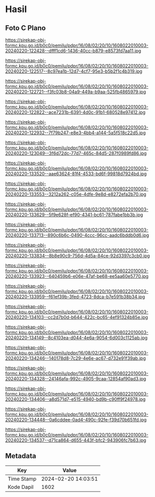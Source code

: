 # Hasil

## Foto C Plano

https://sirekap-obj-formc.kpu.go.id/b0c0/pemilu/pdpr/16/08/02/20/10/1608022010003-20240220-122428--dfff1cd6-1436-40cc-b879-e8573fd7aa11.jpg

https://sirekap-obj-formc.kpu.go.id/b0c0/pemilu/pdpr/16/08/02/20/10/1608022010003-20240220-122517--8c97ea1b-12d7-4cf7-95e3-b5b2f1c4b319.jpg

https://sirekap-obj-formc.kpu.go.id/b0c0/pemilu/pdpr/16/08/02/20/10/1608022010003-20240220-122721--f3fc03b8-04a9-449a-b9aa-525fb4865979.jpg

https://sirekap-obj-formc.kpu.go.id/b0c0/pemilu/pdpr/16/08/02/20/10/1608022010003-20240220-122822--ace7231b-6391-4d0c-91b1-680528e97412.jpg

https://sirekap-obj-formc.kpu.go.id/b0c0/pemilu/pdpr/16/08/02/20/10/1608022010003-20240220-122932--7f79b247-e8e3-4bb4-a144-5a5f518c22d5.jpg

https://sirekap-obj-formc.kpu.go.id/b0c0/pemilu/pdpr/16/08/02/20/10/1608022010003-20240220-123049--3f6d72dc-77d7-465c-84d5-287f0989fd86.jpg

https://sirekap-obj-formc.kpu.go.id/b0c0/pemilu/pdpr/16/08/02/20/10/1608022010003-20240220-133520--aae63624-81f4-4533-bd6f-99818d7924bd.jpg

https://sirekap-obj-formc.kpu.go.id/b0c0/pemilu/pdpr/16/08/02/20/10/1608022010003-20240220-133553--3212a262-c05e-4dfe-9e8d-e8272efa2b70.jpg

https://sirekap-obj-formc.kpu.go.id/b0c0/pemilu/pdpr/16/08/02/20/10/1608022010003-20240220-133629--5f9e628f-ef90-4341-bc61-787fabe1bb3b.jpg

https://sirekap-obj-formc.kpu.go.id/b0c0/pemilu/pdpr/16/08/02/20/10/1608022010003-20240220-133713--890c6b6c-0490-4ccc-96cc-aadc6bddb0d6.jpg

https://sirekap-obj-formc.kpu.go.id/b0c0/pemilu/pdpr/16/08/02/20/10/1608022010003-20240220-133834--8b8e90c9-756d-4d5a-84ce-92d3397c3cb0.jpg

https://sirekap-obj-formc.kpu.go.id/b0c0/pemilu/pdpr/16/08/02/20/10/1608022010003-20240220-133923--640459b6-e06e-47af-be68-ee5aa60e5770.jpg

https://sirekap-obj-formc.kpu.go.id/b0c0/pemilu/pdpr/16/08/02/20/10/1608022010003-20240220-133959--f61ef39b-3fed-4723-8dca-b7e591b38b34.jpg

https://sirekap-obj-formc.kpu.go.id/b0c0/pemilu/pdpr/16/08/02/20/10/1608022010003-20240220-134103--cc2d7b0d-b644-422c-bc65-4ef91324b85e.jpg

https://sirekap-obj-formc.kpu.go.id/b0c0/pemilu/pdpr/16/08/02/20/10/1608022010003-20240220-134149--8c4103ea-d044-4e6a-9054-6d003c1125ab.jpg

https://sirekap-obj-formc.kpu.go.id/b0c0/pemilu/pdpr/16/08/02/20/10/1608022010003-20240220-134246--140178d8-7c29-4e6e-ac67-d732e91f39ab.jpg

https://sirekap-obj-formc.kpu.go.id/b0c0/pemilu/pdpr/16/08/02/20/10/1608022010003-20240220-134328--24146afa-992c-4905-9caa-12854af90ad3.jpg

https://sirekap-obj-formc.kpu.go.id/b0c0/pemilu/pdpr/16/08/02/20/10/1608022010003-20240220-134406--a8d571d7-e515-4940-bd9b-c90ff9f24978.jpg

https://sirekap-obj-formc.kpu.go.id/b0c0/pemilu/pdpr/16/08/02/20/10/1608022010003-20240220-134448--0a6cddee-0ad4-490c-92fe-f39d70b651fd.jpg

https://sirekap-obj-formc.kpu.go.id/b0c0/pemilu/pdpr/16/08/02/20/10/1608022010003-20240220-134537--d71ca864-d655-443f-bfc2-943906fc7b63.jpg


## Metadata

| Key        | Value               |
| ---------- | ------------------- |
| Time Stamp | 2024-02-20 14:03:51 |
| Kode Dapil | 1602                |



